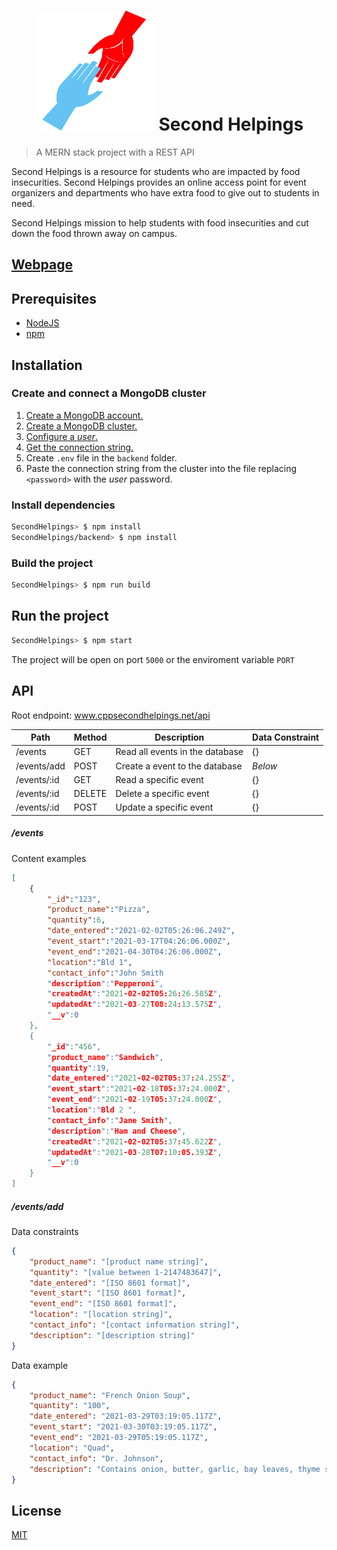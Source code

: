 <h1 align="center">
	<img src="public/logo192.png"> Second Helpings
</h1>

> A MERN stack project with a REST API 

Second Helpings is a resource for students who are impacted by food insecurities. Second Helpings provides an online access point for event organizers and departments who have extra food to give out to students in need.

Second Helpings mission to help students with food insecurities and cut down the food thrown away on campus.

## [Webpage](http://www.cppsecondhelpings.net "Demo")

## Prerequisites
- [NodeJS](https://nodejs.org/en/ "NodeJS") 
- [npm](https://www.npmjs.com/get-npm "npm") 

## Installation 
### Create and connect a MongoDB cluster
1. [Create a MongoDB account. ](https://docs.mongodb.com/guides/cloud/account/ "Create a MongoDB account ")
2. [Create a MongoDB cluster. ](https://docs.atlas.mongodb.com/tutorial/create-new-cluster/ "Create a MongoDB cluster ")
3. [Configure a *user*. ](https://docs.atlas.mongodb.com/security-add-mongodb-users/ "Configure a user ")
4. [Get the connection string. ](https://docs.mongodb.com/guides/cloud/connectionstring/ "Get the connection string ")
5. Create `.env` file in the `backend` folder.
6. Paste the connection string from the cluster into the file replacing `<password>` with the *user* password. 

### Install dependencies
```bash
SecondHelpings> $ npm install
SecondHelpings/backend> $ npm install
```

### Build the project 
```bash
SecondHelpings> $ npm run build 
```

## Run the project
```bash
SecondHelpings> $ npm start 
```
The project will be open on port `5000` or the enviroment variable `PORT`

## API
Root endpoint: www.cppsecondhelpings.net/api

| Path  | Method  | Description  | Data Constraint |
| ------------ | ------------ | ------------ | ------------ |
| /events  | GET  | Read all events in the database  | {}
| /events/add  | POST  | Create a event to the database  | *Below* |
| /events/:id  | GET  | Read a specific event  | {} |
| /events/:id  | DELETE  | Delete a specific event  | {} |
| /events/:id  | POST  | Update a specific event  | {} |

##### /events
Content examples
```json
[
	{
		"_id":"123",
		"product_name":"Pizza",
		"quantity":6,
		"date_entered":"2021-02-02T05:26:06.249Z",
		"event_start":"2021-03-17T04:26:06.000Z",
		"event_end":"2021-04-30T04:26:06.000Z",
		"location":"Bld 1",
		"contact_info":"John Smith
		"description":"Pepperoni",
		"createdAt":"2021-02-02T05:26:26.585Z",
		"updatedAt":"2021-03-27T08:24:13.575Z",
		"__v":0
	},
	{
		"_id":"456",
		"product_name":"Sandwich",
		"quantity":19,
		"date_entered":"2021-02-02T05:37:24.255Z",
		"event_start":"2021-02-18T05:37:24.000Z",
		"event_end":"2021-02-19T05:37:24.000Z",
		"location":"Bld 2 ",
		"contact_info":"Jane Smith",
		"description":"Ham and Cheese",
		"createdAt":"2021-02-02T05:37:45.622Z",
		"updatedAt":"2021-03-28T07:10:05.393Z",
		"__v":0
	}
]
```

##### /events/add
Data constraints
```json
{
    "product_name": "[product name string]",
    "quantity": "[value between 1-2147483647]",
    "date_entered": "[ISO 8601 format]",
    "event_start": "[ISO 8601 format]",
    "event_end": "[ISO 8601 format]",
    "location": "[location string]",
    "contact_info": "[contact information string]",
    "description": "[description string]"
}
```
Data example 
```json
{
    "product_name": "French Onion Soup",
    "quantity": "100",
    "date_entered": "2021-03-29T03:19:05.117Z",
    "event_start": "2021-03-30T03:19:05.117Z",
    "event_end": "2021-03-29T05:19:05.117Z",
    "location": "Quad",
    "contact_info": "Dr. Johnson",
    "description": "Contains onion, butter, garlic, bay leaves, thyme sprigs, red win, all-purpose flour, beef broth and Gruyere"
}
```


## License
[MIT](https://github.com/amazingandyyy/mern/blob/master/LICENSE)
